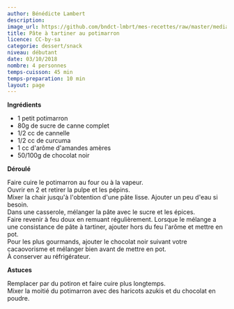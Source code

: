 ```yaml
---
author: Bénédicte Lambert
description: 
image_url: https://github.com/bndct-lmbrt/mes-recettes/raw/master/medias/pate-tartiner-potimarron.jpg
title: Pâte à tartiner au potimarron
licence: CC-by-sa
categorie: dessert/snack
niveau: débutant
date: 03/10/2018
nombre: 4 personnes
temps-cuisson: 45 min
temps-preparation: 10 min
layout: page
---
```



**Ingrédients**  

* 1 petit potimarron
* 80g de sucre de canne complet
* 1/2 cc de cannelle
* 1/2 cc de curcuma
* 1 cc d'arôme d'amandes amères
* 50/100g de chocolat noir



**Déroulé**  

Faire cuire le potimarron au four ou à la vapeur.  
Ouvrir en 2 et retirer la pulpe et les pépins.  
Mixer la chair jusqu'à l'obtention d'une pâte lisse. Ajouter un peu d'eau si besoin.    
Dans une casserole, mélanger la pâte avec le sucre et les épices.  
Faire revenir à feu doux en remuant régulièrement.
Lorsque le mélange a une consistance de pâte à tartiner, ajouter hors du feu l'arôme et mettre en pot.   
Pour les plus gourmands, ajouter le chocolat noir suivant votre cacaovorisme et mélanger bien avant de mettre en pot.  
À conserver au réfrigérateur.  

**Astuces**

Remplacer par du potiron et faire cuire plus longtemps.  
Mixer la moitié du potimarron avec des haricots azukis et du chocolat en poudre.  